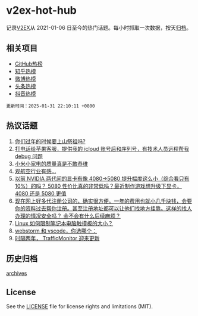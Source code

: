 # v2ex-hot-hub

 记录[V2EX](https://www.v2ex.com/)从 2021-01-06 日至今的热门话题。每小时抓取一次数据，按天[归档](archives)。
 
 ## 相关项目

- [GitHub热榜](https://github.com/lonnyzhang423/github-hot-hub)
- [知乎热榜](https://github.com/lonnyzhang423/zhihu-hot-hub)
- [微博热榜](https://github.com/lonnyzhang423/weibo-hot-hub)
- [头条热榜](https://github.com/lonnyzhang423/toutiao-hot-hub)
- [抖音热榜](https://github.com/lonnyzhang423/douyin-hot-hub)


 `更新时间：2025-01-31 22:10:11 +0800`

## 热议话题

1. [你们过年的时候要上山祭祖吗?](https://www.v2ex.com/t/1108377)
1. [打电话给苹果客服，提供我的 icloud 账号后和序列号，有技术人员远程帮我 debug 问题](https://www.v2ex.com/t/1108378)
1. [小米小家电的质量真是不敢恭维](https://www.v2ex.com/t/1108409)
1. [观航空行业有感…](https://www.v2ex.com/t/1108404)
1. [以前 NVIDIA 两代间的显卡有像 4080->5080 提升幅度这么小（综合看只有 10%）的吗？ 5080 性价比真的非常低吗？最近制作游戏想升级下显卡， 4080 还是 5080 更值](https://www.v2ex.com/t/1108417)
1. [现在网上好多代注册公司的，确实很方便。一年的费用也就小几千块钱，会要你的资料过去帮你注册。甚至注册地址都可以让他们找地方挂靠。这样的找人办理的情况安全吗？ 会不会有什么后续麻烦？](https://www.v2ex.com/t/1108383)
1. [Linux 如何限制笔记本电脑触摸板的大小？](https://www.v2ex.com/t/1108374)
1. [webstorm 和 vscode，你选哪个：](https://www.v2ex.com/t/1108420)
1. [时隔两年， TrafficMonitor 迎来更新](https://www.v2ex.com/t/1108384)

## 历史归档

[archives](archives)

## License

See the [LICENSE](LICENSE) file for license rights and limitations (MIT).
